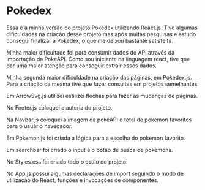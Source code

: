 # Pokedex

Essa é a minha versão do projeto Pokedex utilizando React.js. Tive algumas dificuldades na criação desse projeto mas após muitas pesquisas e estudo consegui finalizar a Pokedex, o que me deixou bastante satisfeita.

Minha maior dificultade foi para consumir dados do API através da importação da PokeAPI. Como sou iniciante na linguagem react, tive que dar uma maior atenção para conseguir extrair esses dados.

Minha segunda maior dificuldade na criação das páginas, em Pokedex.js. Para a criação da mesma tive que fazer consultas em projetos semelhantes.

Em ArrowSvg.js utilizei estilizei flechas para fazer as mudanças de páginas.

No Footer.js coloquei a autoria do projeto.

Na Navbar.js coloquei a imagem da pokéAPI o total de pokemon favoritos para o usuário navegador.

Em Pokemon.js foi criada a lógica para a escolha do pokemon favorito.

Em searchbar foi criado o input e o botão de busca de pokemons.

No Styles.css foi criado todo o estilo do projeto.

No App.js possui algumas declarações de import seguindo o modo de utilização do React, funções e invocações de componentes.
